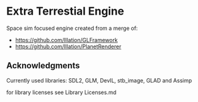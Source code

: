 # Extra Terrestial Engine

Space sim focused engine created from a merge of:
 * https://github.com/Illation/GLFramework
 * https://github.com/Illation/PlanetRenderer

## Acknowledgments
Currently used libraries: SDL2, GLM, DevIL, stb_image, GLAD and Assimp

for library licenses see Library Licenses.md